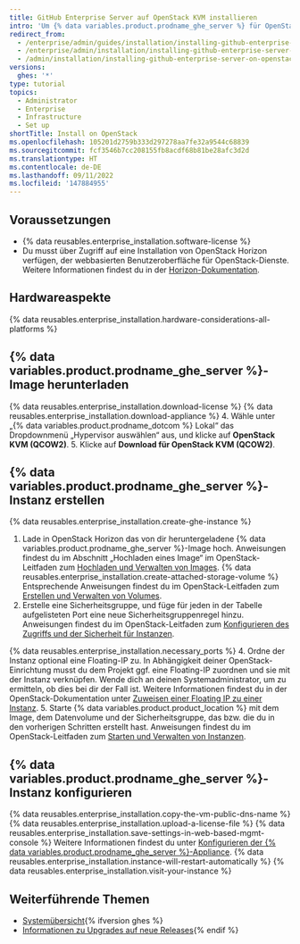 ```yaml
---
title: GitHub Enterprise Server auf OpenStack KVM installieren
intro: 'Um {% data variables.product.prodname_ghe_server %} für OpenStack KVM zu installieren, musst du über OpenStack-Zugriff verfügen und das {% data variables.product.prodname_ghe_server %} QCOW2-Image herunterladen.'
redirect_from:
  - /enterprise/admin/guides/installation/installing-github-enterprise-on-openstack-kvm
  - /enterprise/admin/installation/installing-github-enterprise-server-on-openstack-kvm
  - /admin/installation/installing-github-enterprise-server-on-openstack-kvm
versions:
  ghes: '*'
type: tutorial
topics:
  - Administrator
  - Enterprise
  - Infrastructure
  - Set up
shortTitle: Install on OpenStack
ms.openlocfilehash: 105201d2759b333d297278aa7fe32a9544c68839
ms.sourcegitcommit: fcf3546b7cc208155fb8acdf68b81be28afc3d2d
ms.translationtype: HT
ms.contentlocale: de-DE
ms.lasthandoff: 09/11/2022
ms.locfileid: '147884955'
---
```

## Voraussetzungen

- {% data reusables.enterprise_installation.software-license %}
- Du musst über Zugriff auf eine Installation von OpenStack Horizon verfügen, der webbasierten Benutzeroberfläche für OpenStack-Dienste. Weitere Informationen findest du in der [Horizon-Dokumentation](https://docs.openstack.org/horizon/latest/).

## Hardwareaspekte

{% data reusables.enterprise_installation.hardware-considerations-all-platforms %}

## {% data variables.product.prodname_ghe_server %}-Image herunterladen

{% data reusables.enterprise_installation.download-license %} {% data reusables.enterprise_installation.download-appliance %}
4. Wähle unter „{% data variables.product.prodname_dotcom %} Lokal“ das Dropdownmenü „Hypervisor auswählen“ aus, und klicke auf **OpenStack KVM (QCOW2)**.
5. Klicke auf **Download für OpenStack KVM (QCOW2)**.

## {% data variables.product.prodname_ghe_server %}-Instanz erstellen

{% data reusables.enterprise_installation.create-ghe-instance %}

1. Lade in OpenStack Horizon das von dir heruntergeladene {% data variables.product.prodname_ghe_server %}-Image hoch. Anweisungen findest du im Abschnitt „Hochladen eines Image“ im OpenStack-Leitfaden zum [Hochladen und Verwalten von Images](https://docs.openstack.org/horizon/latest/user/manage-images.html).
{% data reusables.enterprise_installation.create-attached-storage-volume %} Entsprechende Anweisungen findest du im OpenStack-Leitfaden zum [Erstellen und Verwalten von Volumes](https://docs.openstack.org/horizon/latest/user/manage-volumes.html).
3. Erstelle eine Sicherheitsgruppe, und füge für jeden in der Tabelle aufgelisteten Port eine neue Sicherheitsgruppenregel hinzu. Anweisungen findest du im OpenStack-Leitfaden zum [Konfigurieren des Zugriffs und der Sicherheit für Instanzen](https://docs.openstack.org/horizon/latest/user/configure-access-and-security-for-instances.html).

  {% data reusables.enterprise_installation.necessary_ports %}
4. Ordne der Instanz optional eine Floating-IP zu. In Abhängigkeit deiner OpenStack-Einrichtung musst du dem Projekt ggf. eine Floating-IP zuordnen und sie mit der Instanz verknüpfen. Wende dich an deinen Systemadministrator, um zu ermitteln, ob dies bei dir der Fall ist. Weitere Informationen findest du in der OpenStack-Dokumentation unter [Zuweisen einer Floating IP zu einer Instanz](https://docs.openstack.org/horizon/latest/user/configure-access-and-security-for-instances.html#allocate-a-floating-ip-address-to-an-instance).
5. Starte {% data variables.product.product_location %} mit dem Image, dem Datenvolume und der Sicherheitsgruppe, das bzw. die du in den vorherigen Schritten erstellt hast. Anweisungen findest du im OpenStack-Leitfaden zum [Starten und Verwalten von Instanzen](https://docs.openstack.org/horizon/latest/user/launch-instances.html).

## {% data variables.product.prodname_ghe_server %}-Instanz konfigurieren

{% data reusables.enterprise_installation.copy-the-vm-public-dns-name %} {% data reusables.enterprise_installation.upload-a-license-file %} {% data reusables.enterprise_installation.save-settings-in-web-based-mgmt-console %} Weitere Informationen findest du unter [Konfigurieren der {% data variables.product.prodname_ghe_server %}-Appliance](/enterprise/admin/guides/installation/configuring-the-github-enterprise-server-appliance).
{% data reusables.enterprise_installation.instance-will-restart-automatically %} {% data reusables.enterprise_installation.visit-your-instance %}

## Weiterführende Themen

- [Systemübersicht](/enterprise/admin/guides/installation/system-overview){% ifversion ghes %}
- [Informationen zu Upgrades auf neue Releases](/admin/overview/about-upgrades-to-new-releases){% endif %}
